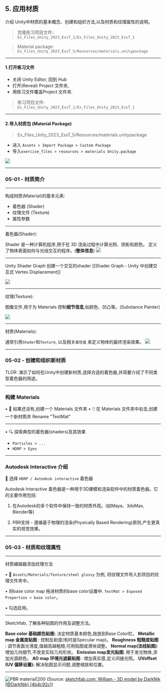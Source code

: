 
## 5. 应用材质

介绍 Unity中材质的基本概念、创建和组织方法,以及材质和纹理属性的说明。

>克隆练习项目文件::
> `Ex_Files_Unity_2023_EssT_1/Ex_Files_Unity_2023_EssT_1`


> Material package: 
>`Ex_Files_Unity_2023_EssT_5/Resources/materials.unitypackage`


---

#### 1.打开练习文件

- 关闭 Unity Editor, 回到 Hub
- 打开(Reveal) Project 文件夹, 
- 用练习文件覆盖Project 文件夹. 
> 练习项目文件: `Ex_Files_Unity_2023_EssT_1/Ex_Files_Unity_2023_EssT_1` 

---

#### 2.导入材质包 (Material Package) 
> Ex_Files_Unity_2023_EssT_5/Resources/materials.unitypackage


- 进入 `Assets > Import Package > Custom Package`
- 导入`exercise_files > resources > materials Unity.package`

![](https://tingwu.aliyun.com/api/editor/get/v2/524379/0/7d8de97ca81c4f37abbf0b59a5f9719a/0e09fb5b67e54123ac1eb65375eb3230.png)

---
### 05-01 - 材质简介

---

构成材质(Material)的基本元素:
- 着色器 (Shader)
- 纹理文件 (Texture)
- 属性参数

---


着色器(Shader): 

Shader 是一种计算机程序,用于在 3D 渲染过程中计算光照、阴影和颜色。
定义了物体表面如何与光线交互的程序。(**整体信息**)
![](https://tingwu.aliyun.com/api/editor/get/v2/524379/0/c95347c793724f17b4955ce127d6497f/fe2f89f165bf4d758d8ec65433d21771.png)


---

Unity Shader Graph 创建一个交互的shader 
[[Shader Graph -  Unity 中创建交互式 Vertex Displacement]]

![](https://imgur.com/y29r2gr.gif)


---


纹理(Texture):

图像文件,用于为 Materials 控制**细节信息**,如颜色、凹凸等。(Substance Painter)

![](https://tingwu.aliyun.com/api/editor/get/v2/524379/0/085d4887f2be49738c1b0924ef5f82b8/a595312b4719450bb643bca139ba2e8e.png)

---

材质(Materials): 

通常引用`Shader`和`Texture`, 以及相关`属性值` 来定义物体的最终渲染效果。
![](https://tingwu.aliyun.com/api/editor/get/v2/524379/0/0349f86d9f844f84ac6e91f30f6afbc3/486888d7db804772a04470c74f6125d8.png)

---

### 05-02 - 创建和组织新材质

TLDR: 演示了如何在Unity中创建新材质,选择合适的着色器,并简要介绍了不同类型着色器的用途。


---

### 构建 Materials 

• 📁 如果还没有,创建一个 Materials 文件夹
• 🖱️ 在 Materials 文件夹中右击,创建一个新材质并 Rename  "TestMat"

---

• 🔍 探索典型的着色器(shaders)及其效果
- `Particles > ...`
- `HDRP > Eyes`


---
### Autodesk Interactive 介绍


🎨 选择 `HDRP / Autodesk interactive` 着色器

Autodesk Interactive 着色器是一种用于3D建模和渲染软件中的材质着色器。它的主要作用包括:

1. 在Autodesk的多个软件中保持一致的材质外观。(如Maya、3dsMax, Blender等)

2. PBR支持 - 遵循基于物理的渲染(Physically Based Rendering)原则,产生更真实的视觉效果。


---

### 05-03 - 材质和纹理属性

---

材质编辑器添加纹理方法

• 📁 `Assets/Materials/Texture/steel glossy` 为例, 将纹理文件导入到项目的纹理文件夹中。

• 将base color map 拖进材质的base color设置中. `TestMat > Exposed Properties > base color`。

• 勾选启用。


---


Sketchfab, 了解各种贴图的作用及调整方法。

**Base color 基础颜色贴图:** 决定材质基本颜色,拖放到Base Color栏。
**Metallic map 金属度贴图** : 控制反射度(有时是Specular map)。
**Roughness 粗糙度贴图** : 调节表面光滑度,值越高越粗糙,可用贴图或滑块调整。
**Normal map(法线贴图)**: 增加几何细节,不改变实际几何形状。
**Emission map发光贴图**: 用于发光物体,添加光源颜色。
**AO map 环境光遮蔽贴图** : 增加真实感,定义间接光照。
**UVoffset (UV 偏移设置):** 解决贴图显示问题,调整缩放和位置。

---

![PBR material|200](https://media.sketchfab.com/models/4b4c92c011bf4a2390cb50d44b8f561c/thumbnails/ca423af7658a4271b5f82f4a603e71b3/13322c5c78154141a1c9c2a5a1383795.jpeg)
(Source:  [sketchfab.com: William - 3D model by DarkNik (@DarkNik) [4b4c92c]](https://sketchfab.com/3d-models/william-4b4c92c011bf4a2390cb50d44b8f561c))